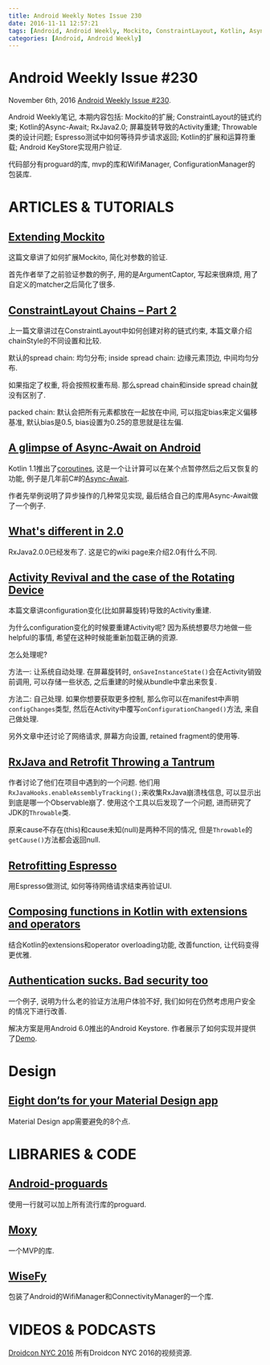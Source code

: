 ```yaml
---
title: Android Weekly Notes Issue 230
date: 2016-11-11 12:57:21
tags: [Android, Android Weekly, Mockito, ConstraintLayout, Kotlin, Async-Await, RxJava, RxJava2.0, Activity, Rotation, Retrofit, JDK, Espresso, Authentication, KeyStore, proguard, MVP, WifiManager, ConfigurationManager, Material Design]
categories: [Android, Android Weekly]
---
```

# Android Weekly Issue #230
November 6th, 2016
[Android Weekly Issue #230](http://androidweekly.net/issues/issue-230).

Android Weekly笔记, 本期内容包括: Mockito的扩展; ConstraintLayout的链式约束; Kotlin的Async-Await; RxJava2.0; 屏幕旋转导致的Activity重建; Throwable类的设计问题; Espresso测试中如何等待异步请求返回; Kotlin的扩展和运算符重载; Android KeyStore实现用户验证.

代码部分有proguard的库, mvp的库和WifiManager, ConfigurationManager的包装库.

<!-- more -->

# ARTICLES & TUTORIALS
## [Extending Mockito](http://jeroenmols.com/blog/2016/10/31/mockitomatchers/)
这篇文章讲了如何扩展Mockito, 简化对参数的验证.

首先作者举了之前验证参数的例子, 用的是ArgumentCaptor, 写起来很麻烦, 用了自定义的matcher之后简化了很多.

## [ConstraintLayout Chains – Part 2](https://blog.stylingandroid.com/constraintlayout-chains-part-2/)
上一篇文章讲过在ConstraintLayout中如何创建对称的链式约束, 本篇文章介绍chainStyle的不同设置和比较.

默认的spread chain: 均匀分布;
inside spread chain: 边缘元素顶边, 中间均匀分布.

如果指定了权重, 将会按照权重布局. 那么spread chain和inside spread chain就没有区别了.

packed chain: 默认会把所有元素都放在一起放在中间, 可以指定bias来定义偏移基准, 默认bias是0.5, bias设置为0.25的意思就是往左偏. 

## [A glimpse of Async-Await on Android](https://medium.com/@haarman.niek/async-await-in-android-f0202cf31088#.bdf3jarxd)
Kotlin 1.1推出了[coroutines](https://github.com/Kotlin/kotlin-coroutines), 这是一个让计算可以在某个点暂停然后之后又恢复的功能, 例子是几年前C#的[Async-Await](http://blog.stephencleary.com/2012/02/async-and-await.html).

作者先举例说明了异步操作的几种常见实现, 最后结合自己的库用Async-Await做了一个例子.

## [What's different in 2.0](https://github.com/ReactiveX/RxJava/wiki/What's-different-in-2.0)
RxJava2.0.0已经发布了. 这是它的wiki page来介绍2.0有什么不同.

## [Activity Revival and the case of the Rotating Device](https://medium.com/google-developers/activity-revival-and-the-case-of-the-rotating-device-167e34f9a30d#.fwrqz8nit)
本篇文章讲configuration变化(比如屏幕旋转)导致的Activity重建.

为什么configuration变化的时候要重建Activity呢? 因为系统想要尽力地做一些helpful的事情, 希望在这种时候能重新加载正确的资源.

怎么处理呢?

方法一: 让系统自动处理. 在屏幕旋转时, `onSaveInstanceState()`会在Activity销毁前调用, 可以存储一些状态, 之后重建的时候从bundle中拿出来恢复.

方法二: 自己处理. 如果你想要获取更多控制, 那么你可以在manifest中声明`configChanges`类型, 然后在Activity中覆写`onConfigurationChanged()`方法, 来自己做处理.

另外文章中还讨论了网络请求, 屏幕方向设置, retained fragment的使用等.

## [RxJava and Retrofit Throwing a Tantrum](https://medium.com/square-corner-blog/no-cause-for-concern-rxjava-and-retrofit-throwing-a-tantrum-96c9e4ba8a6c#.p1ck4zijo)
作者讨论了他们在项目中遇到的一个问题.
他们用`RxJavaHooks.enableAssemblyTracking();`来收集RxJava崩溃栈信息, 可以显示出到底是哪一个Observable崩了. 
使用这个工具以后发现了一个问题, 进而研究了JDK的`Throwable`类.

原来cause不存在(this)和cause未知(null)是两种不同的情况, 但是`Throwable`的`getCause()`方法都会返回null.

## [Retrofitting Espresso](http://collectiveidea.com/blog/archives/2016/10/13/retrofitting-espresso/)
用Espresso做测试, 如何等待网络请求结束再验证UI.

## [Composing functions in Kotlin with extensions and operators](https://www.novoda.com/blog/composing-functions-in-kotlin-with-extensions-and-operators/)
结合Kotlin的extensions和operator overloading功能, 改善function, 让代码变得更优雅.

## [Authentication sucks. Bad security too](https://medium.com/@flschweiger/authentication-sucks-bad-security-too-345ed20463d4#.yl40vbtgd)
一个例子, 说明为什么老的验证方法用户体验不好, 我们如何在仍然考虑用户安全的情况下进行改善.

解决方案是用Android 6.0推出的Android Keystore.
作者展示了如何实现并提供了[Demo](https://github.com/flschweiger/SafeApp).

# Design
## [Eight don’ts for your Material Design app](https://blog.prototypr.io/common-material-design-bad-practices-to-avoid-b7995f251329#.ij9u38lu7)
Material Design app需要避免的8个点.

# LIBRARIES & CODE
## [Android-proguards](https://github.com/yongjhih/android-proguards)
使用一行就可以加上所有流行库的proguard.

## [Moxy](https://github.com/Arello-Mobile/Moxy)
一个MVP的库.

## [WiseFy](https://github.com/isuPatches/WiseFy)
包装了Android的WifiManager和ConnectivityManager的一个库.

# VIDEOS & PODCASTS
[Droidcon NYC 2016](https://www.youtube.com/playlist?list=PLnVy79PaFHMXJha06t6pWfkYcATV4oPvC)
所有Droidcon NYC 2016的视频资源.